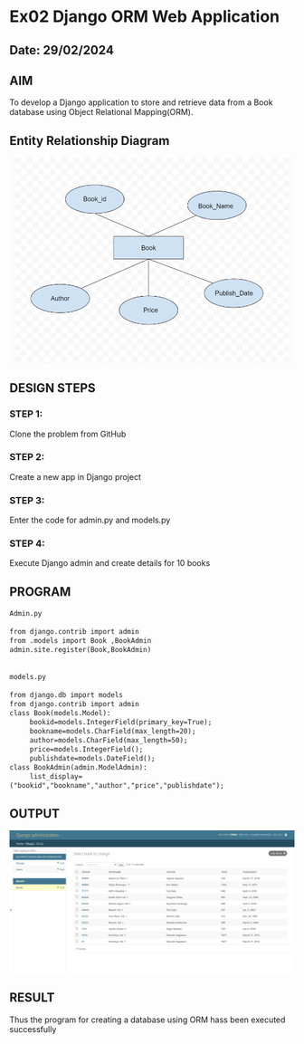 # Ex02 Django ORM Web Application
## Date: 29/02/2024

## AIM
To develop a Django application to store and retrieve data from a Book database using Object Relational Mapping(ORM).

## Entity Relationship Diagram
![alt text](<Web application.png>)


## DESIGN STEPS

### STEP 1:
Clone the problem from GitHub

### STEP 2:
Create a new app in Django project

### STEP 3:
Enter the code for admin.py and models.py

### STEP 4:
Execute Django admin and create details for 10 books

## PROGRAM

```
Admin.py

from django.contrib import admin
from .models import Book ,BookAdmin
admin.site.register(Book,BookAdmin)


models.py

from django.db import models
from django.contrib import admin
class Book(models.Model):
     bookid=models.IntegerField(primary_key=True);
     bookname=models.CharField(max_length=20);
     author=models.CharField(max_length=50);
     price=models.IntegerField();
     publishdate=models.DateField();
class BookAdmin(admin.ModelAdmin):
     list_display=("bookid","bookname","author","price","publishdate");

```

## OUTPUT



![alt text](<Web app.png>)




## RESULT
Thus the program for creating a database using ORM hass been executed successfully
